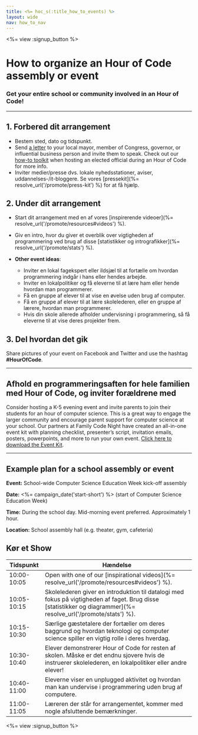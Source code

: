 ```yaml
---
title: <%= hoc_s(:title_how_to_events) %>
layout: wide
nav: how_to_nav
---
```

<%= view :signup_button %>

# How to organize an Hour of Code assembly or event

### Get your entire school or community involved in an Hour of Code!

* * *

## 1. Forbered dit arrangement

- Bestem sted, dato og tidspunkt.
- Send [a letter](https://hourofcode.com/promote/resources#sample-emails) to your local mayor, member of Congress, governor, or influential business person and invite them to speak. Check out our [how-to toolkit](%=localized_file('/files/elected-official.pdf')%) when hosting an elected official during an Hour of Code for more info.
- Inviter medier/presse dvs. lokale nyhedsstationer, aviser, uddannelses-/it-bloggere. Se vores [pressekit](%= resolve_url('/promote/press-kit') %) for at få hjælp.

## 2. Under dit arrangement

- Start dit arrangement med en af vores [inspirerende videoer](%= resolve_url('/promote/resources#videos') %).
- Giv en intro, hvor du giver et overblik over vigtigheden af programmering ved brug af disse [statistikker og intrografikker](%= resolve_url('/promote/stats') %).   
      
    
- **Other event ideas**: 
    - Inviter en lokal fagekspert eller ildsjæl til at fortælle om hvordan programmering indgår i hans eller hendes arbejde.
    - Inviter en lokalpolitiker og få eleverne til at lære ham eller hende hvordan man programmerer.
    - Få en gruppe af elever til at vise en øvelse uden brug af computer.
    - Få en gruppe af elever til at lære skolelederen, eller en gruppe af lærere, hvordan man programmerer.
    - Hvis din skole allerede afholder undervisning i programmering, så få eleverne til at vise deres projekter frem.

## 3. Del hvordan det gik

Share pictures of your event on Facebook and Twitter and use the hashtag **#HourOfCode**.

* * *

## Afhold en programmeringsaften for hele familien med Hour of Code, og inviter forældrene med

Consider hosting a K-5 evening event and invite parents to join their students for an hour of computer science. This is a great way to engage the larger community and encourage parent support for computer science at your school. Our partners at Family Code Night have created an all-in-one event kit with planning checklist, presenter’s script, invitation emails, posters, powerpoints, and more to run your own event. [Click here to download the Event Kit](http://www.familycodenight.org/DownloadCodeDotOrg.html).

* * *

## Example plan for a school assembly or event

**Event:** School-wide Computer Science Education Week kick-off assembly

**Date:** <%= campaign_date('start-short') %> (start of Computer Science Education Week)

**Time:** During the school day. Mid-morning event preferred. Approximately 1 hour.

**Location:** School assembly hall (e.g. theater, gym, cafeteria)

## Kør et Show

| Tidspunkt   | Hændelse                                                                                                                                                        |
| ----------- | --------------------------------------------------------------------------------------------------------------------------------------------------------------- |
| 10:00-10:05 | Open with one of our [inspirational videos](%= resolve_url('/promote/resources#videos') %).                                                                     |
| 10:05-10:15 | Skolelederen giver en introduktion til datalogi med fokus på vigtigheden af faget. Brug disse [statistikker og diagrammer](%= resolve_url('/promote/stats') %). |
| 10:15-10:30 | Særlige gæstetalere der fortæller om deres baggrund og hvordan teknologi og computer science spiller en vigtig rolle i deres hverdag.                           |
| 10:30-10:40 | Elever demonstrerer Hour of Code for resten af skolen. Måske er det endnu sjovere hvis de instruerer skolelederen, en lokalpolitiker eller andre elever!        |
| 10:40-11:00 | Eleverne viser en unplugged aktivitet og hvordan man kan undervise i programmering uden brug af computere.                                                      |
| 11:00-11:05 | Læreren der står for arrangementet, kommer med nogle afsluttende bemærkninger.                                                                                  |

<%= view :signup_button %>
